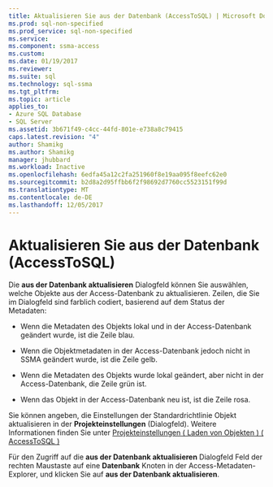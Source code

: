 ```yaml
---
title: Aktualisieren Sie aus der Datenbank (AccessToSQL) | Microsoft Docs
ms.prod: sql-non-specified
ms.prod_service: sql-non-specified
ms.service: 
ms.component: ssma-access
ms.custom: 
ms.date: 01/19/2017
ms.reviewer: 
ms.suite: sql
ms.technology: sql-ssma
ms.tgt_pltfrm: 
ms.topic: article
applies_to:
- Azure SQL Database
- SQL Server
ms.assetid: 3b671f49-c4cc-44fd-801e-e738a8c79415
caps.latest.revision: "4"
author: Shamikg
ms.author: Shamikg
manager: jhubbard
ms.workload: Inactive
ms.openlocfilehash: 6edfa45a12c2fa251960f8e19aa095f8eefc62e0
ms.sourcegitcommit: b2d8a2d95ffbb6f2f98692d7760cc5523151f99d
ms.translationtype: MT
ms.contentlocale: de-DE
ms.lasthandoff: 12/05/2017
---
```

# <a name="refresh-from-database-accesstosql"></a>Aktualisieren Sie aus der Datenbank (AccessToSQL)
Die **aus der Datenbank aktualisieren** Dialogfeld können Sie auswählen, welche Objekte aus der Access-Datenbank zu aktualisieren. Zeilen, die Sie im Dialogfeld sind farblich codiert, basierend auf dem Status der Metadaten:  
  
-   Wenn die Metadaten des Objekts lokal und in der Access-Datenbank geändert wurde, ist die Zeile blau.  
  
-   Wenn die Objektmetadaten in der Access-Datenbank jedoch nicht in SSMA geändert wurde, ist die Zeile gelb.  
  
-   Wenn die Metadaten des Objekts wurde lokal geändert, aber nicht in der Access-Datenbank, die Zeile grün ist.  
  
-   Wenn das Objekt in der Access-Datenbank neu ist, ist die Zeile rosa.  
  
Sie können angeben, die Einstellungen der Standardrichtlinie Objekt aktualisieren in der **Projekteinstellungen** (Dialogfeld). Weitere Informationen finden Sie unter [Projekteinstellungen &#40; Laden von Objekten &#41; &#40; AccessToSQL &#41;](../../ssma/access/project-settings-loading-objects-accesstosql.md)  
  
Für den Zugriff auf die **aus der Datenbank aktualisieren** Dialogfeld Feld der rechten Maustaste auf eine **Datenbank** Knoten in der Access-Metadaten-Explorer, und klicken Sie auf **aus der Datenbank aktualisieren**.  
  

